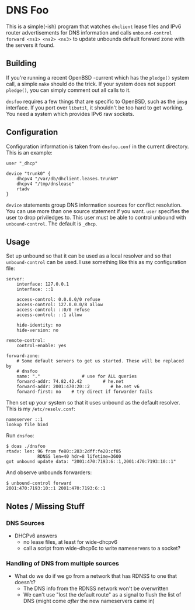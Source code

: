 DNS Foo
=======

This is a simple(-ish) program that watches `dhclient` lease files and IPv6
router advertisements for DNS information and calls `unbound-control forward
<ns1> <ns2> <ns3>` to update unbounds default forward zone with the servers it
found.

Building
--------
If you're running a recent OpenBSD -current which has the `pledge()` system call,
a simple `make` should do the trick. If your system does not support `pledge()`,
you can simply comment out all calls to it.

`dnsfoo` requires a few things that are specific to OpenBSD, such as the `imsg`
interface. If you port over `libutil`, it shouldn't be too hard to get working.
You need a system which provides IPv6 raw sockets.

Configuration
-------------
Configuration information is taken from `dnsfoo.conf` in the current directory.
This is an example:

    user "_dhcp"

    device "trunk0" {
        dhcpv4 "/var/db/dhclient.leases.trunk0"
        dhcpv4 "/tmp/dnslease"
        rtadv
    }

`device` statements group DNS information sources for conflict resolution. You
can use more than one source statement if you want. `user` specifies the user
to drop priviledges to. This user must be able to control unbound with
`unbound-control`. The default is `_dhcp`.

Usage
-----
Set up unbound so that it can be used as a local resolver and so that
`unbound-control` can be used. I use something like this as my configuration
file:

    server:
        interface: 127.0.0.1
        interface: ::1

        access-control: 0.0.0.0/0 refuse
        access-control: 127.0.0.0/8 allow
        access-control: ::0/0 refuse
        access-control: ::1 allow

        hide-identity: no
        hide-version: no

    remote-control:
        control-enable: yes

    forward-zone:
        # Some default servers to get us started. These will be replaced by
        # dnsfoo
        name: "."                # use for ALL queries
        forward-addr: 74.82.42.42        # he.net
        forward-addr: 2001:470:20::2        # he.net v6
        forward-first: no    # try direct if forwarder fails

Then set up your system so that it uses unbound as the default resolver. This is
my `/etc/resolv.conf`:

    nameserver ::1
    lookup file bind

Run `dnsfoo`:

    $ doas ./dnsfoo
    rtadv: len: 96 from fe80::203:2dff:fe20:cf85
                RDNSS len=40 hdr=8 lifetime=3600
    got unbound update data: "2001:470:7193:6::1,2001:470:7193:10::1"

And observe unbounds forwarders:

    $ unbound-control forward
    2001:470:7193:10::1 2001:470:7193:6::1

Notes / Missing Stuff
---------------------
### DNS Sources
* DHCPv6 answers
	* no lease files, at least for wide-dhcpv6
	* call a script from wide-dhcp6c to write nameservers to a socket?

### Handling of DNS from multiple sources
* What do we do if we go from a network that has RDNSS to one that doesn't?
	* The DNS info from the RDNSS network won't be overwritten
	* We can't use "lost the default route" as a signal to flush the list of DNS
	  (might come _after_ the new nameservers came in)
